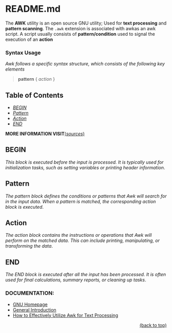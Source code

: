 <a id="TOP" />

# README.md
The **AWK** utility is an open source GNU utility; Used for **text processing** and **pattern scanning**. The `.awk` extension is associated with awkas an awk script. A script usually consists of **pattern/condition** used to signal the execution of an **action** 

### **Syntax Usage**
_Awk follows a specific syntax structure, which consists of the following key elements_

 > **pattern** { _action_ }

## Table of Contents

- <a href="#BEGIN">_BEGIN_</a>
- <a href="#Pattern">_Pattern_</a>
- <a href="#Action">_Action_</a>
- <a href="#END">_END_</a>

**MORE INFORMATION VISIT**<a href="DOCUMENTATION">(_sources_)</a>

## BEGIN
<a id="BEGIN" ></a>
 _This block is executed before the input is processed. It is typically used for initialization tasks, such as setting variables or printing header information_.

## Pattern
<a id="Pattern" ></a>
 _The pattern block defines the conditions or patterns that Awk will search for in the input data. When a pattern is matched, the corresponding action block is executed_.

## Action
<a id="Action" ></a>
 _The action block contains the instructions or operations that Awk will perform on the matched data. This can include printing, manipulating, or transforming the data_.

## END 
<a id="END" ></a>
 _The END block is executed after all the input has been processed. It is often used for final calculations, summary reports, or cleaning up tasks_.

### DOCUMENTATION:
<a id="DOCUMENTATION"></a>
- [GNU Homepage](https://www.gnu.org/)
- [General Introduction](https://www.gnu.org/software/gawk/manual/gawk.html#General-Introduction)
- [How to Effectively Utilize Awk for Text Processing](http://labex.io/tutorials/linux-how-to-effectively-utilize-awk-for-text-processing-425817)

<p align=right /><a href="#TOP" />(back to top)
